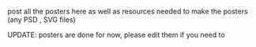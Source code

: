 post all the posters here as well as resources needed to make the posters (any PSD , SVG files)

UPDATE: posters are done for now, please edit them if you need to 
